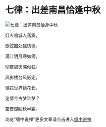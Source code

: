 七律：出差南昌恰逢中秋
====

			

                                                                    

![七律：出差南昌恰逢中秋](http://simg.sinajs.cn/blog7style/images/common/sg_trans.gif)

                                                                    

                                                                    

灯火喧城人落寞，

歌弦酣处独彷徨。

  
满江明月寒如痛，

彻夜碧天深似狂。

  
风影楼台风影定，

镜花世界镜花长。

  
迷情今古梦谁梦？

空首惊回秋半霜。

浏览“缠中说禅”更多文章请点击进入[缠中说禅](http://blog.sina.com.cn/m/chzhshch)

